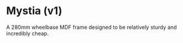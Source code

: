 Mystia (v1)
===========

A 280mm wheelbase MDF frame designed to be relatively sturdy and incredibly
cheap.
